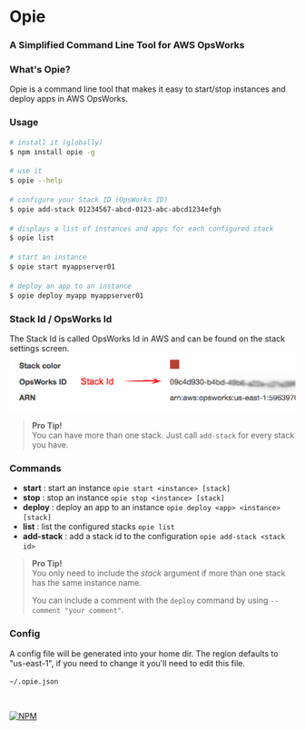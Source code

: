 # Opie

### A Simplified Command Line Tool for AWS OpsWorks


### What's Opie?

Opie is a command line tool that makes it easy to start/stop instances and deploy apps in AWS OpsWorks.


### Usage

```sh
# install it (globally)
$ npm install opie -g

# use it
$ opie --help

# configure your Stack ID (OpsWorks ID)
$ opie add-stack 01234567-abcd-0123-abc-abcd1234efgh

# displays a list of instances and apps for each configured stack
$ opie list

# start an instance
$ opie start myappserver01

# deploy an app to an instance
$ opie deploy myapp myappserver01

```

### Stack Id / OpsWorks Id
The Stack Id is called OpsWorks Id in AWS and can be found on the stack settings screen.
![Stack Id Screenshot](stack-id.png "Stack Id")


> **Pro Tip!**  
> You can have more than one stack.  Just call ``add-stack`` for every stack you have.


### Commands

  - **start** : start an instance ``opie start <instance> [stack]``
  - **stop** : stop an instance ``opie stop <instance> [stack]``
  - **deploy** : deploy an app to an instance ``opie deploy <app> <instance> [stack]``
  - **list** : list the configured stacks ``opie list``
  - **add-stack** : add a stack id to the configuration ``opie add-stack <stack id>``



> **Pro Tip!**  
>   You only need to include the *stack* argument if more than one stack has the same instance name.
>   
>    You can include a comment with the ``deploy`` command by using ``--comment "your comment"``.


### Config

A config file will be generated into your home dir.  The region defaults to "us-east-1", if you need to change it you'll need to edit this file.

``~/.opie.json``



<br/>

[![NPM](https://nodei.co/npm/opie.png?downloads=true)](https://www.npmjs.com/package/opie)

